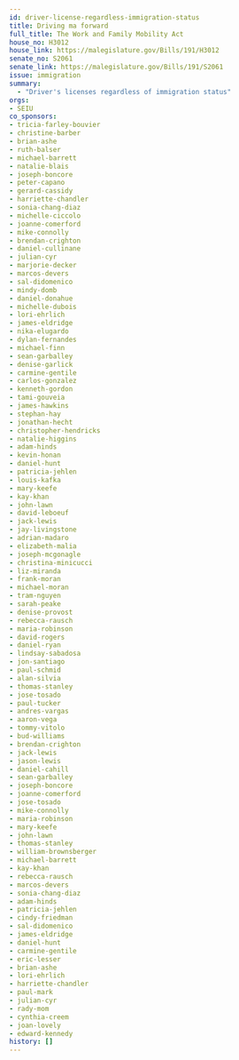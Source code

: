 ```yaml
---
id: driver-license-regardless-immigration-status
title: Driving ma forward
full_title: The Work and Family Mobility Act
house_no: H3012
house_link: https://malegislature.gov/Bills/191/H3012
senate_no: S2061
senate_link: https://malegislature.gov/Bills/191/S2061
issue: immigration
summary:
  - "Driver's licenses regardless of immigration status"
orgs:
- SEIU
co_sponsors:
- tricia-farley-bouvier
- christine-barber
- brian-ashe
- ruth-balser
- michael-barrett
- natalie-blais
- joseph-boncore
- peter-capano
- gerard-cassidy
- harriette-chandler
- sonia-chang-diaz
- michelle-ciccolo
- joanne-comerford
- mike-connolly
- brendan-crighton
- daniel-cullinane
- julian-cyr
- marjorie-decker
- marcos-devers
- sal-didomenico
- mindy-domb
- daniel-donahue
- michelle-dubois
- lori-ehrlich
- james-eldridge
- nika-elugardo
- dylan-fernandes
- michael-finn
- sean-garballey
- denise-garlick
- carmine-gentile
- carlos-gonzalez
- kenneth-gordon
- tami-gouveia
- james-hawkins
- stephan-hay
- jonathan-hecht
- christopher-hendricks
- natalie-higgins
- adam-hinds
- kevin-honan
- daniel-hunt
- patricia-jehlen
- louis-kafka
- mary-keefe
- kay-khan
- john-lawn
- david-leboeuf
- jack-lewis
- jay-livingstone
- adrian-madaro
- elizabeth-malia
- joseph-mcgonagle
- christina-minicucci
- liz-miranda
- frank-moran
- michael-moran
- tram-nguyen
- sarah-peake
- denise-provost
- rebecca-rausch
- maria-robinson
- david-rogers
- daniel-ryan
- lindsay-sabadosa
- jon-santiago
- paul-schmid
- alan-silvia
- thomas-stanley
- jose-tosado
- paul-tucker
- andres-vargas
- aaron-vega
- tommy-vitolo
- bud-williams
- brendan-crighton
- jack-lewis
- jason-lewis
- daniel-cahill
- sean-garballey
- joseph-boncore
- joanne-comerford
- jose-tosado
- mike-connolly
- maria-robinson
- mary-keefe
- john-lawn
- thomas-stanley
- william-brownsberger
- michael-barrett
- kay-khan
- rebecca-rausch
- marcos-devers
- sonia-chang-diaz
- adam-hinds
- patricia-jehlen
- cindy-friedman
- sal-didomenico
- james-eldridge
- daniel-hunt
- carmine-gentile
- eric-lesser
- brian-ashe
- lori-ehrlich
- harriette-chandler
- paul-mark
- julian-cyr
- rady-mom
- cynthia-creem
- joan-lovely
- edward-kennedy
history: []
---
```


